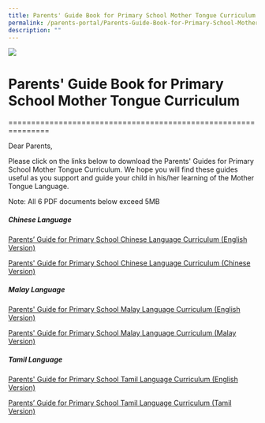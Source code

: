 ```yaml
---
title: Parents' Guide Book for Primary School Mother Tongue Curriculum
permalink: /parents-portal/Parents-Guide-Book-for-Primary-School-Mother-Tongue-Curriculum/
description: ""
---
```

![](/images/banner.gif)

# Parents' Guide Book for Primary School Mother Tongue Curriculum
===============================================================

Dear Parents,  
  
Please click on the links below to download the Parents' Guides for Primary School Mother Tongue Curriculum. We hope you will find these guides useful as you support and guide your child in his/her learning of the Mother Tongue Language.

Note: All 6 PDF documents below exceed 5MB 
##### **Chinese Language**

[Parents’ Guide for Primary School Chinese Language Curriculum (English Version)](https://drive.google.com/file/d/1sZ8zFhrmpPJN6E-SzsK0uuyR31SApBKl/view?usp=sharing)

[Parents' Guide for Primary School Chinese Language Curriculum (Chinese Version)](https://drive.google.com/file/d/1qTX8qSJu87eDR5FgsRDns3qLLUr7YCKF/view?usp=sharing)


##### **Malay Language**

[Parents' Guide for Primary School Malay Language Curriculum (English Version)](https://drive.google.com/file/d/1EGjXQg9Gvr8-1iyaklMcF2al2tyfI7kZ/view?usp=sharing)

[Parents' Guide for Primary School Malay Language Curriculum (Malay Version)](https://drive.google.com/file/d/1vrgrNBTdx_rpQeX63krwaeal23EeQIro/view?usp=sharing)



##### **Tamil Language**

[Parents' Guide for Primary School Tamil Language Curriculum (English Version)](https://drive.google.com/file/d/1VaRCP88qRLmsRmTU14EJBizBY0ahTGpm/view?usp=sharing)

[Parents’ Guide for Primary School Tamil Language Curriculum (Tamil Version)](https://drive.google.com/file/d/1adYPxrKC_zmdvx5EJVvZRUMQWh2phDUV/view?usp=sharing)